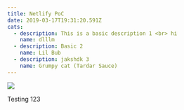 ```yaml
---
title: Netlify PoC
date: 2019-03-17T19:31:20.591Z
cats:
  - description: This is a basic description 1 <br> hi
    name: dlllm
  - description: Basic 2
    name: Lil Bub
  - description: jakshdk 3
    name: Grumpy cat (Tardar Sauce)
---
```

![](img/cebit-e1576852483929-768x442.jpg)

Testing 123